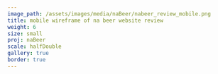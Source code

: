 ```yaml
---
image_path: /assets/images/media/naBeer/nabeer_review_mobile.png
title: mobile wireframe of na beer website review
weight: 6
size: small
proj: naBeer
scale: halfDouble
gallery: true
border: true
---
```

